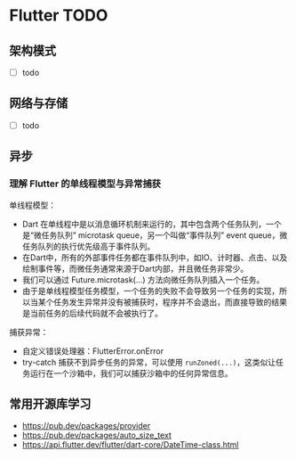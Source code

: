 # Flutter TODO

## 架构模式

- [ ] todo

## 网络与存储

- [ ] todo

## 异步

### 理解 Flutter 的单线程模型与异常捕获

单线程模型：

- Dart 在单线程中是以消息循环机制来运行的，其中包含两个任务队列，一个是“微任务队列” microtask queue，另一个叫做“事件队列” event queue，微任务队列的执行优先级高于事件队列。
- 在Dart中，所有的外部事件任务都在事件队列中，如IO、计时器、点击、以及绘制事件等，而微任务通常来源于Dart内部，并且微任务非常少。
- 我们可以通过 Future.microtask(…) 方法向微任务队列插入一个任务。
- 由于是单线程模型任务模型，一个任务的失败不会导致另一个任务的实现，所以当某个任务发生异常并没有被捕获时，程序并不会退出，而直接导致的结果是当前任务的后续代码就不会被执行了。

捕获异常：

- 自定义错误处理器：FlutterError.onError
- try-catch 捕获不到异步任务的异常，可以使用 `runZoned(...)`，这类似让任务运行在一个沙箱中，我们可以捕获沙箱中的任何异常信息。

## 常用开源库学习

- <https://pub.dev/packages/provider>
- <https://pub.dev/packages/auto_size_text>
- <https://api.flutter.dev/flutter/dart-core/DateTime-class.html>

